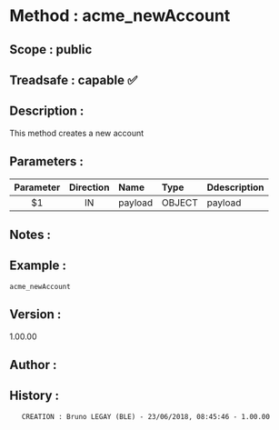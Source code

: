 ﻿# **Method :** acme_newAccount## **Scope :** public## **Treadsafe :** capable ✅ ## **Description :** This method creates a new account## **Parameters :** | Parameter | Direction | Name | Type | Ddescription | |:----:|:----:|:----|:----|:----| | $1 | IN | payload | OBJECT | payload | ## **Notes :** ## **Example :** ```acme_newAccount```## **Version :** 1.00.00## **Author :** ## **History :**         CREATION : Bruno LEGAY (BLE) - 23/06/2018, 08:45:46 - 1.00.00